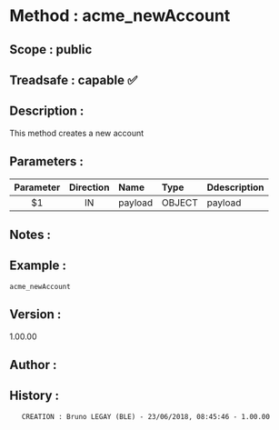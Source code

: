 ﻿# **Method :** acme_newAccount## **Scope :** public## **Treadsafe :** capable ✅ ## **Description :** This method creates a new account## **Parameters :** | Parameter | Direction | Name | Type | Ddescription | |:----:|:----:|:----|:----|:----| | $1 | IN | payload | OBJECT | payload | ## **Notes :** ## **Example :** ```acme_newAccount```## **Version :** 1.00.00## **Author :** ## **History :**         CREATION : Bruno LEGAY (BLE) - 23/06/2018, 08:45:46 - 1.00.00